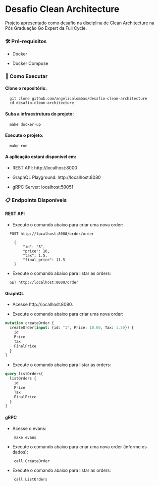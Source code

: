 
# Desafio Clean Architecture

Projeto apresentado como desafio na disciplina de Clean Architecture na Pós Graduação Go Expert da Full Cycle.
### 🛠️ Pré-requisitos
- Docker

- Docker Compose

### 🚀 Como Executar

#### Clone o repositório:
```shell
  git clone github.com/angelicalombas/desafio-clean-architecture
  cd desafio-clean-architecture
```

#### Suba a infraestrutura do projeto:

```shell
  make docker-up
```

#### Execute o projeto:

```shell
  make run
```

#### A aplicação estará disponível em:
- REST API: http://localhost:8000

- GraphQL Playground: http://localhost:8080

- gRPC Server: localhost:50051

### 📋 Endpoints Disponíveis

#### REST API
- Execute o comando abaixo para criar uma nova order:
```http
  POST http://localhost:8000/order/order
```
```http
    {
        "id": "3",
        "price": 10,
        "tax": 1.5,
        "final_price": 11.5
    }
```
- Execute o comando abaixo para listar as orders:
```http
  GET http://localhost:8000/order
```

#### GraphQL
- Acesse http://localhost:8080.

- Execute o comando abaixo para criar uma nova order:
```graphql
mutation createOrder {
  createOrder(input: {id: "1", Price: 10.00, Tax: 1.50}) {
    id
    Price
    Tax
    FinalPrice
  }
}
```
- Execute o comando abaixo para listar as orders:
```graphql
query listOrders{
  listOrders {
    id
    Price
    Tax
    FinalPrice
  }
}
```

#### gRPC
- Acesse o evans:
```shell
    make evans
```

- Execute o comando abaixo para criar uma nova order (informe os dados):
```gRPC
    call CreateOrder
```
- Execute o comando abaixo para listar as orders:
```gRPC
    call ListOrders
```